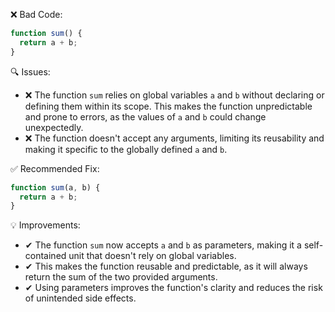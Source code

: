 ❌ Bad Code:

```javascript
function sum() {
  return a + b;
}
```

🔍 Issues:

- ❌ The function `sum` relies on global variables `a` and `b` without declaring or defining them within its scope. This
  makes the function unpredictable and prone to errors, as the values of `a` and `b` could change unexpectedly.
- ❌ The function doesn't accept any arguments, limiting its reusability and making it specific to the globally defined
  `a` and `b`.

✅ Recommended Fix:

```javascript
function sum(a, b) {
  return a + b;
}
```

💡 Improvements:

- ✔ The function `sum` now accepts `a` and `b` as parameters, making it a self-contained unit that doesn't rely on
  global variables.
- ✔ This makes the function reusable and predictable, as it will always return the sum of the two provided arguments.
- ✔ Using parameters improves the function's clarity and reduces the risk of unintended side effects.

